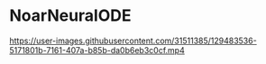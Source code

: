 # NoarNeuralODE
https://user-images.githubusercontent.com/31511385/129483536-5171801b-7161-407a-b85b-da0b6eb3c0cf.mp4

